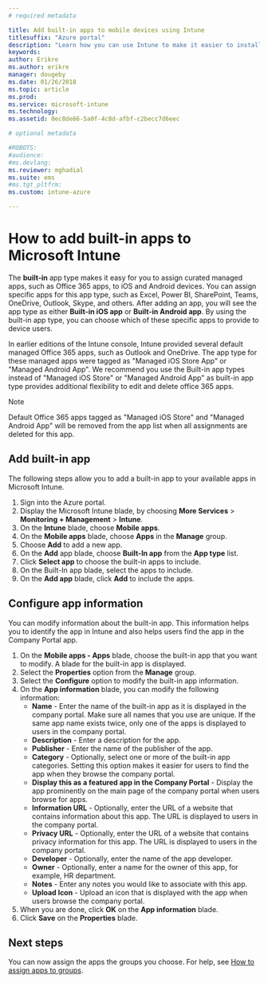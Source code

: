 ```yaml
---
# required metadata

title: Add built-in apps to mobile devices using Intune
titlesuffix: "Azure portal"
description: "Learn how you can use Intune to make it easier to install built-in apps mobile devices."
keywords:
author: Erikre
ms.author: erikre
manager: dougeby
ms.date: 01/26/2018
ms.topic: article
ms.prod:
ms.service: microsoft-intune
ms.technology:
ms.assetid: 0ec8de66-5a0f-4c8d-afbf-c2becc7d6eec

# optional metadata

#ROBOTS:
#audience:
#ms.devlang:
ms.reviewer: mghadial
ms.suite: ems
#ms.tgt_pltfrm:
ms.custom: intune-azure

---
```


# How to add built-in apps to Microsoft Intune

The **built-in** app type makes it easy for you to assign curated managed apps, such as Office 365 apps, to iOS and Android devices. You can assign specific apps for this app type, such as Excel, Power BI, SharePoint, Teams, OneDrive, Outlook, Skype, and others. After adding an app, you will see the app type as either **Built-in iOS app** or **Built-in Android app**. By using the built-in app type, you can choose which of these specific apps to provide to device users.

 In earlier editions of the Intune console, Intune provided several default managed Office 365 apps, such as Outlook and OneDrive. The app type for these managed apps were tagged as "Managed iOS Store App" or "Managed Android App". We recommend you use the Built-in app types instead of "Managed iOS Store" or "Managed Android App" as built-in app type provides additional flexibility to edit and delete office 365 apps.

>[!NOTE]
>Default Office 365 apps tagged as "Managed iOS Store" and "Managed Android App" will be removed from the app list when all assignments are deleted for this app.

## Add built-in app

The following steps allow you to add a built-in app to your available apps in Microsoft Intune.
1.	Sign into the Azure portal.
2.	Display the Microsoft Intune blade, by choosing **More Services** > **Monitoring + Management** > **Intune**.
3.	On the **Intune** blade, choose **Mobile apps**.
4.	On the **Mobile apps** blade, choose **Apps** in the **Manage** group.
5.	Choose **Add** to add a new app.
6.	On the **Add** app blade, choose **Built-In app** from the **App type** list.
7.	Click **Select app** to choose the built-in apps to include.
8.	On the Built-In app blade, select the apps to include.
9.	On the **Add app** blade, click **Add** to include the apps.


## Configure app information

You can modify information about the built-in app. This information helps you to identify the app in Intune and also helps users find the app in the Company Portal app.
1.	On the **Mobile apps - Apps** blade, choose the built-in app that you want to modify. A blade for the built-in app is displayed.
2.	Select the **Properties** option from the **Manage** group.
3.	Select the **Configure** option to modify the built-in app information.
4.	On the **App information** blade, you can modify the following information:
    -	**Name** - Enter the name of the built-in app as it is displayed in the company portal. Make sure all names that you use are unique. If the same app name exists twice, only one of the apps is displayed to users in the company portal.
    -	**Description** - Enter a description for the app. 
    -	**Publisher** - Enter the name of the publisher of the app.
    -	**Category** - Optionally, select one or more of the built-in app categories. Setting this option makes it easier for users to find the app when they browse the company portal.
    -	**Display this as a featured app in the Company Portal** - Display the app prominently on the main page of the company portal when users browse for apps.
    -	**Information URL** - Optionally, enter the URL of a website that contains information about this app. The URL is displayed to users in the company portal.
    -	**Privacy URL** - Optionally, enter the URL of a website that contains privacy information for this app. The URL is displayed to users in the company portal.
    -	**Developer** - Optionally, enter the name of the app developer.
    -	**Owner** - Optionally, enter a name for the owner of this app, for example, HR department.
    -	**Notes** - Enter any notes you would like to associate with this app.
    -	**Upload Icon** - Upload an icon that is displayed with the app when users browse the company portal.
3.	When you are done, click **OK** on the **App information** blade.
4.	Click **Save** on the **Properties** blade.

## Next steps

You can now assign the apps the groups you choose. For help, see [How to assign apps to groups](apps-deploy.md).
